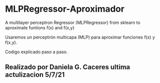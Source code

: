 # MLPRegressor-Aproximador
A multilayer perceptron Regressor (MLPRegressor) from sklearn to aproximate funtions f(x) and f(x,y)

Usaremos un perceptrón multicapa (MLP) para aproximar funciones f(x) y f(x,y).
 
 Codigo explicado paso a paso.
 
 ## Realizado por Daniela G. Caceres ultima actulizacion 5/7/21
